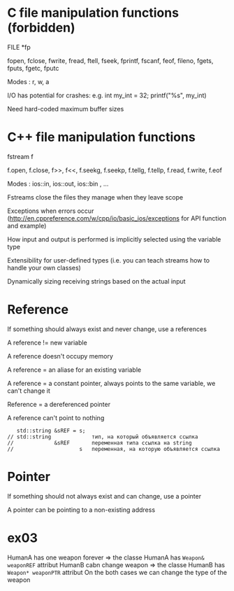 # C file manipulation functions (forbidden)

FILE *fp

fopen, fclose, fwrite, fread, ftell, fseek, fprintf, fscanf, feof, fileno, fgets, fputs, fgetc, fputc

Modes : r, w, a

I/O has potential for crashes: e.g. int my_int = 32; printf("%s", my_int)

Need hard-coded maximum buffer sizes

# C++ file manipulation functions

fstream f

f.open, f.close, f>>, f<<, f.seekg, f.seekp, f.tellg, f.tellp, f.read, f.write, f.eof

Modes : ios::in, ios::out, ios::bin , ...

Fstreams close the files they manage when they leave scope

Exceptions when errors occur (http://en.cppreference.com/w/cpp/io/basic_ios/exceptions for API function and example)

How input and output is performed is implicitly selected using the variable type

Extensibility for user-defined types (i.e. you can teach streams how to handle your own classes)

Dynamically sizing receiving strings based on the actual input

# Reference

If something should always exist and never change, use a references

A reference !=  new variable

A reference doesn't occupy memory

A reference = an aliase for an existing variable

A reference = a constant pointer, always points to the same variable, we can't change it 

Reference = a dereferenced pointer

A reference can't point to nothing

```
   std::string &sREF = s;
// std::string             тип, на который объявляется ссылка
//             &sREF       переменная типа ссылка на string
//                     s   переменная, на которую объявляется ссылка
```
# Pointer

If something should not always exist and can change, use a pointer

A pointer can be pointing to a non-existing address

# ex03

HumanA has one weapon forever => the classe HumanA has `Weapon& weaponREF` attribut
HumanB cabn change weapon     => the classe HumanB has `Weapon* weaponPTR` attribut
On the both cases we can change the type of the weapon 
